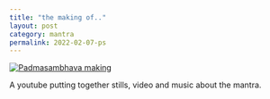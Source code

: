 ```yaml
---
title: "the making of.."
layout: post
category: mantra
permalink: 2022-02-07-ps
---
```


[![Padmasambhava making](https://img.youtube.com/vi/dQjz-EcXZFw/0.jpg)](https://youtu.be/dQjz-EcXZFw)  

A youtube putting together stills, video and music about the mantra.


